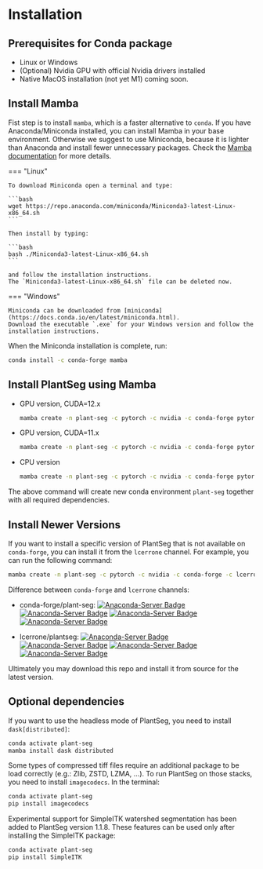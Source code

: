 # Installation

## Prerequisites for Conda package

* Linux or Windows
* (Optional) Nvidia GPU with official Nvidia drivers installed
* Native MacOS installation (not yet M1) coming soon.

## Install Mamba

Fist step is to install `mamba`, which is a faster alternative to `conda`.
If you have Anaconda/Miniconda installed, you can install Mamba in your base environment.
Otherwise we suggest to use Miniconda, because it is lighter than Anaconda and install fewer unnecessary packages.
Check the [Mamba documentation](https://mamba.readthedocs.io/en/latest/ "Mamba is officially recommended to be installed without Conda, but if you even know this you don't need to read this part of PlantSeg installation guide.") for more details.

=== "Linux"

    To download Miniconda open a terminal and type:

    ```bash
    wget https://repo.anaconda.com/miniconda/Miniconda3-latest-Linux-x86_64.sh
    ```

    Then install by typing:

    ```bash
    bash ./Miniconda3-latest-Linux-x86_64.sh
    ```

    and follow the installation instructions.
    The `Miniconda3-latest-Linux-x86_64.sh` file can be deleted now.

=== "Windows"

    Miniconda can be downloaded from [miniconda](https://docs.conda.io/en/latest/miniconda.html).
    Download the executable `.exe` for your Windows version and follow the installation instructions.

When the Miniconda installation is complete, run:

```bash
conda install -c conda-forge mamba
```

## Install PlantSeg using Mamba

* GPU version, CUDA=12.x

    ```bash
    mamba create -n plant-seg -c pytorch -c nvidia -c conda-forge pytorch pytorch-cuda=12.1 pyqt plant-seg --no-channel-priority
    ```

* GPU version, CUDA=11.x

    ```bash
    mamba create -n plant-seg -c pytorch -c nvidia -c conda-forge pytorch pytorch-cuda=11.8 pyqt plant-seg --no-channel-priority
    ```

* CPU version

    ```bash
    mamba create -n plant-seg -c pytorch -c nvidia -c conda-forge pytorch cpuonly pyqt plant-seg --no-channel-priority
    ```

The above command will create new conda environment `plant-seg` together with all required dependencies.

## Install Newer Versions

If you want to install a specific version of PlantSeg that is not available on `conda-forge`,
you can install it from the `lcerrone` channel. For example, you can run the following command:

```bash
mamba create -n plant-seg -c pytorch -c nvidia -c conda-forge -c lcerrone pytorch pytorch-cuda=12.1 pyqt plantseg
```

Difference between `conda-forge` and `lcerrone` channels:

* conda-forge/plant-seg:
[![Anaconda-Server Badge](https://anaconda.org/conda-forge/plant-seg/badges/version.svg)](https://anaconda.org/conda-forge/plant-seg)
[![Anaconda-Server Badge](https://anaconda.org/conda-forge/plant-seg/badges/latest_release_date.svg)](https://anaconda.org/conda-forge/plant-seg)
[![Anaconda-Server Badge](https://anaconda.org/conda-forge/plant-seg/badges/downloads.svg)](https://anaconda.org/conda-forge/plant-seg)
[![Anaconda-Server Badge](https://anaconda.org/conda-forge/plant-seg/badges/license.svg)](https://anaconda.org/conda-forge/plant-seg)

* lcerrone/plantseg:
[![Anaconda-Server Badge](https://anaconda.org/lcerrone/plantseg/badges/version.svg)](https://anaconda.org/lcerrone/plantseg)
[![Anaconda-Server Badge](https://anaconda.org/lcerrone/plantseg/badges/latest_release_date.svg)](https://anaconda.org/lcerrone/plantseg)
[![Anaconda-Server Badge](https://anaconda.org/lcerrone/plantseg/badges/downloads.svg)](https://anaconda.org/lcerrone/plantseg)
[![Anaconda-Server Badge](https://anaconda.org/lcerrone/plantseg/badges/license.svg)](https://anaconda.org/lcerrone/plantseg)

Ultimately you may download this repo and install it from source for the latest version.

## Optional dependencies

If you want to use the headless mode of PlantSeg, you need to install `dask[distributed]`:

```bash
conda activate plant-seg
mamba install dask distributed
```

Some types of compressed tiff files require an additional package to be load correctly (e.g.: Zlib, ZSTD, LZMA, ...).
To run PlantSeg on those stacks, you need to install `imagecodecs`.
In the terminal:

```bash
conda activate plant-seg
pip install imagecodecs
```

Experimental support for SimpleITK watershed segmentation has been added to PlantSeg version 1.1.8.
These features can be used only after installing the SimpleITK package:

```bash
conda activate plant-seg
pip install SimpleITK
```
